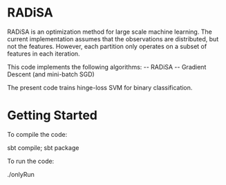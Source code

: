 # RADiSA

RADiSA is an optimization method for large scale machine learning. The current implementation assumes that the observations are distributed, but not the features. However, each partition only operates on a subset of features in each iteration. 

This code implements the following algorithms:
 -- RADiSA
 -- Gradient Descent (and mini-batch SGD)

The present code trains hinge-loss SVM for binary classification. 

# Getting Started

To compile the code:

sbt compile; sbt package

To run the code:

./onlyRun
